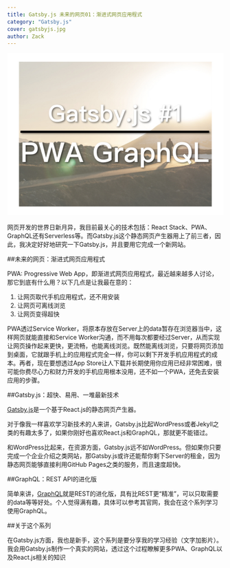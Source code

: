 ```yaml
---
title: Gatsby.js 未来的网页01：渐进式网页应用程式
category: "Gatsby.js"
cover: gatsbyjs.jpg
author: Zack
---
```


![Gatsby.js](gatsbyjs.jpg)

网页开发的世界日新月异，我目前最关心的技术包括：React Stack、PWA、GraphQL还有Serverless等。而Gatsby.js这个静态网页产生器用上了前三者，因此，我决定好好地研究一下Gatsby.js，并且要用它完成一个新网站。

##未来的网页：渐进式网页应用程式

PWA: Progressive Web App，即渐进式网页应用程式，最近越来越多人讨论，那它到底有什么用？以下几点是让我最在意的：

1. 让网页取代手机应用程式，还不用安装
2. 让网页可离线浏览
3. 让网页变得超快

PWA透过Service Worker，将原本存放在Server上的data暂存在浏览器当中，这样网页就能直接和Service Worker沟通，而不用每次都要经过Server，从而实现让网页操作起来更快，更流畅，也能离线浏览。既然能离线浏览，只要将网页添加到桌面，它就跟手机上的应用程式完全一样，你可以剩下开发手机应用程式的成本。再者，现在要想透过App Store让人下载并长期使用你应用已经非常困难，很可能你费尽心力和财力开发的手机应用根本没用，还不如一个PWA，还免去安装应用的步骤。

##Gatsby.js：超快、易用、一堆最新技术

[Gatsby.js](https://www.gatsbyjs.org/)是一个基于React.js的静态网页产生器。

对于像我一样喜欢学习新技术的人来讲，Gatsby.js比起WordPress或者Jekyll之类的有趣太多了，如果你刚好也喜欢React.js和GraphQL，那就更不能错过。

和WordPress比起来，在资源方面，Gatsby.js远不如WordPress。但如果你只要完成一个企业介绍之类网站，那Gatsby.js或许还能帮你剩下Server的租金，因为静态网页能够直接利用GitHub Pages之类的服务，而且速度超快。

##GraphQL：REST API的进化版

简单来讲，[GraphQL](https://graphql.org/learn/)就是REST的进化版，具有比REST更“精准”，可以只取需要的data等等好处。个人觉得满有趣，具体可以参考其官网，我会在这个系列学习使用GraphQL。

##关于这个系列

在Gatsby.js方面，我也是新手，这个系列是要分享我的学习经验（文字加影片）。我会用Gatsby.js制作一个真实的网站，透过这个过程瞭解更多PWA、GraphQL以及React.js相关的知识
